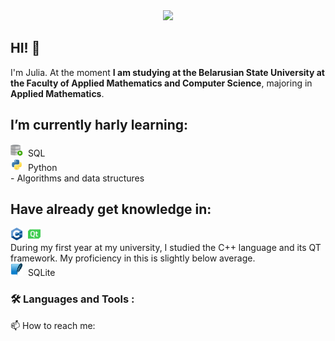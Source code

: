 <div id="header" align="center">
  <img src="https://i.giphy.com/media/v1.Y2lkPTc5MGI3NjExYXd5ZXZxcG93Z2dud2I2YjMwbnBiN3AxejgwdHZ2dWd6dnRqZndmNSZlcD12MV9pbnRlcm5hbF9naWZfYnlfaWQmY3Q9cw/pK55Q7cY1Mg1i255Vf/giphy.gif" width="100"/>
</div>

## HI! 👋
I'm Julia. 
At the moment __I am studying at the Belarusian State University at the Faculty of Applied Mathematics and Computer Science__, majoring in __Applied Mathematics__.

## I’m currently harly learning:
<div>
  <img src="https://github.com/devicons/devicon/blob/master/icons/sqldeveloper/sqldeveloper-original.svg" title="SQL" alt="SQL" width="20" height="20"/>&nbsp;  SQL<br />
  <img src="https://github.com/devicons/devicon/blob/master/icons/python/python-original.svg" title="Python" alt="Python" width="20" height="20"/>&nbsp;  Python<br />
  - Algorithms and data structures
</div>

## Have already get knowledge in:
<div>
  <img src="https://github.com/devicons/devicon/blob/master/icons/cplusplus/cplusplus-original.svg" title="Cplusplus" alt="Cplusplus" width="20" height="20"/>&nbsp;
  <img src="https://github.com/devicons/devicon/blob/master/icons/qt/qt-original.svg" title="QT" alt="QT" width="20" height="20"/>&nbsp; <br /> 
  During my first year at my university, I studied the C++ language and its QT framework. My proficiency in this is slightly below average.<br /> 
  <img src="https://github.com/devicons/devicon/blob/master/icons/sqlite/sqlite-original.svg" title="SQLite" alt="SQLite" width="20" height="20"/>&nbsp;  SQLite<br />
</div>


### :hammer_and_wrench: Languages and Tools :



📫 How to reach me: 

<!--
- 🔭 I’m currently working on ...
- 🌱 I’m currently learning ...
- 👯 I’m looking to collaborate on ...
- 🤔 I’m looking for help with ...
- 💬 Ask me about ...
- 📫 How to reach me: ...
- 😄 Pronouns: ...
- ⚡ Fun fact: ...
-->
